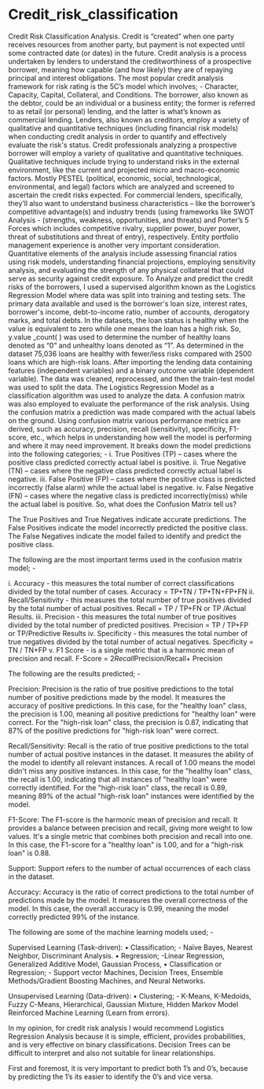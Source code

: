 # Credit_risk_classification
Credit Risk Classification Analysis.
Credit is “created” when one party receives resources from another party, but payment is not expected until some contracted date (or dates) in the future. Credit analysis is a process undertaken by lenders to understand the creditworthiness of a prospective borrower, meaning how capable (and how likely) they are of repaying principal and interest obligations. The most popular credit analysis framework for risk rating is the 5C’s model which involves; - Character, Capacity, Capital, Collateral, and Conditions. The borrower, also known as the debtor, could be an individual or a business entity; the former is referred to as retail (or personal) lending, and the latter is what’s known as commercial lending. Lenders, also known as creditors, employ a variety of qualitative and quantitative techniques (including financial risk models) when conducting credit analysis in order to quantify and effectively evaluate the risk's status.
Credit professionals analyzing a prospective borrower will employ a variety of qualitative and quantitative techniques. 
Qualitative techniques include trying to understand risks in the external environment, like the current and projected micro and macro-economic factors. Mostly PESTEL (political, economic, social, technological, environmental, and legal) factors which are analyzed and screened to ascertain the credit risks expected. For commercial lenders, specifically, they’ll also want to understand business characteristics – like the borrower’s competitive advantage(s) and industry trends (using frameworks like SWOT Analysis - (strengths, weakness, opportunities, and threats) and Porter’s 5 Forces which includes competitive rivalry, supplier power, buyer power, threat of substitutions and threat of entry), respectively. Entity portfolio management experience is another very important consideration.
Quantitative elements of the analysis include assessing financial ratios using risk models, understanding financial projections, employing sensitivity analysis, and evaluating the strength of any physical collateral that could serve as security against credit exposure.
To Analyze and predict the credit risks of the borrowers, I used a supervised algorithm known as the Logistics Regression Model where data was split into training and testing sets. The primary data available and used is the borrower's loan size, interest rates, borrower's income, debt-to-income ratio, number of accounts, derogatory marks, and total debts.
In the datasets, the loan status is healthy when the value is equivalent to zero while one means the loan has a high risk. So, y.value _count( ) was used to determine the number of healthy loans denoted as “0” and unhealthy loans denoted as “1”. As determined in the dataset 75,036 loans are healthy with fewer/less risks compared with 2500 loans which are high-risk loans.
After importing the lending data containing features (independent variables) and a binary outcome variable (dependent variable). The data was cleaned, reprocessed, and then the train-test model was used to split the data. The Logistics Regression Model as a classification algorithm was used to analyze the data. A confusion matrix was also employed to evaluate the performance of the risk analysis. Using the confusion matrix a prediction was made compared with the actual labels on the ground. 
Using confusion matrix various performance metrics are derived, such as accuracy, precision, recall (sensitivity), specificity, F1-score, etc., which helps in understanding how well the model is performing and where it may need improvement. It breaks down the model predictions into the following categories; -
i.	True Positives (TP) – cases where the positive class predicted correctly actual label is positive.
ii.	True Negative (TN) – cases where the negative class predicted correctly actual label is negative.
iii.	False Positive (FP) – cases where the positive class is predicted incorrectly (false alarm) while the actual label is negative.
iv.	False Negative (FN) – cases where the negative class is predicted incorrectly(miss) while the actual label is positive.
So, what does the Confusion Matrix tell us?

The True Positives and True Negatives indicate accurate predictions.
The False Positives indicate the model incorrectly predicted the positive class.
The False Negatives indicate the model failed to identify and predict the positive class.

The following are the most important terms used in the confusion matrix model; -

i.	Accuracy - this measures the total number of correct classifications divided by the total number of cases.   Accuracy = TP+TN / TP+TN+FP+FN
ii.	Recall/Sensitivity - this measures the total number of true positives divided by the total number of actual positives. Recall = TP / TP+FN or TP /Actual Results.
iii.	Precision - this measures the total number of true positives divided by the total number of predicted positives. Precision = TP / TP+FP  or TP/Predictive Results
iv.	Specificity - this measures the total number of true negatives divided by the total number of actual negatives. Specificity = TN / TN+FP
v.	F1 Score - is a single metric that is a harmonic mean of precision and recall. F-Score = 2*Recall*Precision/Recall+ Precision

The following are the results predicted; -

Precision: Precision is the ratio of true positive predictions to the total number of positive predictions made by the model. It measures the accuracy of positive predictions. In this case, for the "healthy loan" class, the precision is 1.00, meaning all positive predictions for "healthy loan" were correct. For the "high-risk loan" class, the precision is 0.87, indicating that 87% of the positive predictions for "high-risk loan" were correct.

Recall/Sensitivity: Recall is the ratio of true positive predictions to the total number of actual positive instances in the dataset. It measures the ability of the model to identify all relevant instances. A recall of 1.00 means the model didn't miss any positive instances. In this case, for the "healthy loan" class, the recall is 1.00, indicating that all instances of "healthy loan" were correctly identified. For the "high-risk loan" class, the recall is 0.89, meaning 89% of the actual "high-risk loan" instances were identified by the model.

F1-Score: The F1-score is the harmonic mean of precision and recall. It provides a balance between precision and recall, giving more weight to low values. It's a single metric that combines both precision and recall into one. In this case, the F1-score for a "healthy loan" is 1.00, and for a "high-risk loan" is 0.88.

Support: Support refers to the number of actual occurrences of each class in the dataset.

Accuracy: Accuracy is the ratio of correct predictions to the total number of predictions made by the model. It measures the overall correctness of the model. In this case, the overall accuracy is 0.99, meaning the model correctly predicted 99% of the instance.


The following are some of the machine learning models used; -

Supervised Learning (Task-driven):
•	Classification; - Naïve Bayes, Nearest Neighbor, Discriminant Analysis.
•	Regression; -Linear Regression, Generalized Additive Model, Gaussian Process,
•	Classification or Regression; - Support vector Machines, Decision Trees, Ensemble Methods/Gradient Boosting Machines, and Neural Networks.

Unsupervised Learning (Data-driven):
•	Clustering; - K-Means, K-Medoids, Fuzzy C-Means, Hierarchical, Gaussian Mixture, Hidden Markov Model
Reinforced Machine Learning (Learn from errors).

In my opinion, for credit risk analysis I would recommend Logistics Regression Analysis because it is simple, efficient, provides probabilities, and is very effective on binary classifications. Decision Trees can be difficult to interpret and also not suitable for linear relationships.

First and foremost, it is very important to predict both 1’s and 0’s, because by predicting the 1’s its easier to identify the 0’s and vice versa.


